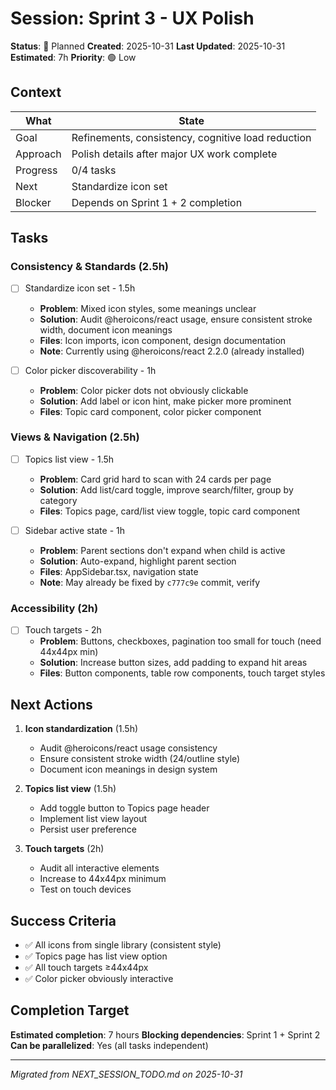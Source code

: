 # Session: Sprint 3 - UX Polish

**Status**: 📅 Planned
**Created**: 2025-10-31
**Last Updated**: 2025-10-31
**Estimated**: 7h
**Priority**: 🟢 Low

## Context

| What | State |
|------|-------|
| Goal | Refinements, consistency, cognitive load reduction |
| Approach | Polish details after major UX work complete |
| Progress | 0/4 tasks |
| Next | Standardize icon set |
| Blocker | Depends on Sprint 1 + 2 completion |

## Tasks

### Consistency & Standards (2.5h)
- [ ] Standardize icon set - 1.5h
  - **Problem**: Mixed icon styles, some meanings unclear
  - **Solution**: Audit @heroicons/react usage, ensure consistent stroke width, document icon meanings
  - **Files**: Icon imports, icon component, design documentation
  - **Note**: Currently using @heroicons/react 2.2.0 (already installed)

- [ ] Color picker discoverability - 1h
  - **Problem**: Color picker dots not obviously clickable
  - **Solution**: Add label or icon hint, make picker more prominent
  - **Files**: Topic card component, color picker component

### Views & Navigation (2.5h)
- [ ] Topics list view - 1.5h
  - **Problem**: Card grid hard to scan with 24 cards per page
  - **Solution**: Add list/card toggle, improve search/filter, group by category
  - **Files**: Topics page, card/list view toggle, topic card component

- [ ] Sidebar active state - 1h
  - **Problem**: Parent sections don't expand when child is active
  - **Solution**: Auto-expand, highlight parent section
  - **Files**: AppSidebar.tsx, navigation state
  - **Note**: May already be fixed by `c777c9e` commit, verify

### Accessibility (2h)
- [ ] Touch targets - 2h
  - **Problem**: Buttons, checkboxes, pagination too small for touch (need 44x44px min)
  - **Solution**: Increase button sizes, add padding to expand hit areas
  - **Files**: Button components, table row components, touch target styles

## Next Actions

1. **Icon standardization** (1.5h)
   - Audit @heroicons/react usage consistency
   - Ensure consistent stroke width (24/outline style)
   - Document icon meanings in design system

2. **Topics list view** (1.5h)
   - Add toggle button to Topics page header
   - Implement list view layout
   - Persist user preference

3. **Touch targets** (2h)
   - Audit all interactive elements
   - Increase to 44x44px minimum
   - Test on touch devices

## Success Criteria

- ✅ All icons from single library (consistent style)
- ✅ Topics page has list view option
- ✅ All touch targets ≥44x44px
- ✅ Color picker obviously interactive

## Completion Target

**Estimated completion**: 7 hours
**Blocking dependencies**: Sprint 1 + Sprint 2
**Can be parallelized**: Yes (all tasks independent)

---

*Migrated from NEXT_SESSION_TODO.md on 2025-10-31*
